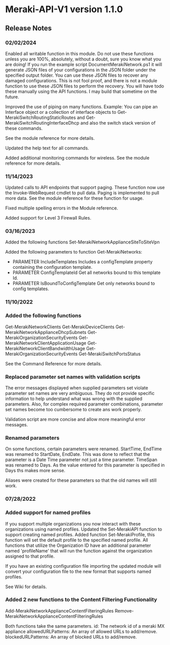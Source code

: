 # Meraki-API-V1 version 1.1.0

## Release Notes

### 02/02/2024

Enabled all writable function in this module.
Do not use these functions unless you are 100%, absolutely, without a doubt, sure you know what you are doing!
If you run the example script DocumentMerakiNetwork.ps1 it will generate JSON files of your configurations in the JSON folder under the specified output folder.
You can use these JSON files to recover any damaged configurations. This is not fool proof, and there is not a module function to use these JSON files to perform the recovery. You will have todo these manually using the API functions. I may build that sometime on the future.

Improved the use of piping on many functions.
Example:
You can pipe an Interface object or a collection of interface objects to Get-MerakiSwitchRoutingStaticRoutes and Get-MerakiSwitchRoutingInterfaceDhcp and also the switch stack version of these commands.

See the module reference for more details.

Updated the help text for all commands.

Added additional monitoring commands for wireless. See the module reference for more details.

### 11/14/2023

Updated calls to API endpoints that support paging. These function now use the Invoke-WebRequest cmdlet to pull data.
Paging is implemented to pull more data. See the module reference for these function for usage.

Fixed multiple spelling errors in the Module reference.

Added support for Level 3 Firewall Rules.

### 03/16/2023

Added the following functions
Set-MerakiNetworkApplianceSiteToSiteVpn

Added the following parameters to function Get-MerakiNetworks:

- PARAMETER IncludeTemplates
    Includes a configTemplate property containing the configuration template.
- PARAMETER ConfigTemplateId
    Get all networks bound to this template Id.
- PARAMETER IsBoundToConfigTemplate
    Get only networks bound to config templates.

### 11/10/2022

### Added the following functions

Get-MerakiNetworkClients
Get-MerakiDeviceClients
Get-MerakiNetworkApplianceDhcpSubnets
Get-MerakiOrganizationSecurityEvents
Get-MerakiNetworkClientApplicationUsage
Get-MerakiNetworkClientBandwidthUsage
Get-MerakiOrganizationSecurityEvents
Get-MerakiSwitchPortsStatus

See the Command Reference for more details.

### Replaced parameter set names with validation scripts

The error messages displayed when supplied parameters set violate parameter set names are very ambiguous.
They do not provide specific information to help understand what was wrong with the supplied parameters.
Also, for complex required parameter combinations, parameter set names become too cumbersome to create ans work properly.

Validation script are more concise and allow more meaningful error messages.

### Renamed parameters

On some functions, certain parameters were renamed.
StartTime, EndTime was renamed to StartDate, EndDate. This was done to reflect that the parameter is a Date Time parameter not just a time parameter.
TimeSpan was renamed to Days. As the value entered for this parameter is specified in Days ths makes more sense.

Aliases were created for these parameters so that the old names will still work.

### 07/28/2022

### Added support for named profiles

If you support multiple organizations you now interact with these organizations using named profiles.
Updated the Set-MerakiAPI function to support creating named profiles.
Added function Set-MerakiProfile, this function will set the default profile to the specified named profile.
All functions that utilize the Organization ID have an additional parameter named 'profileName' that will run the function
against the organization assigned to that profile.

If you have an existing configuration file importing the updated module will convert your configuration file to the new format that supports named profiles.

See Wiki for details.

### Added 2 new functions to the Content Filtering Functionality

Add-MerakiNetworkApplianceContentFilteringRules
Remove-MerakiNetworkApplianceContentFilteringRules

Both functions take the same parameters.
id: The network id of a meraki MX appliance
allowedURLPatterns: An array of allowed URLs to add/remove.
blockedURLPatterns: An array of blocked URLs to add/remove.
